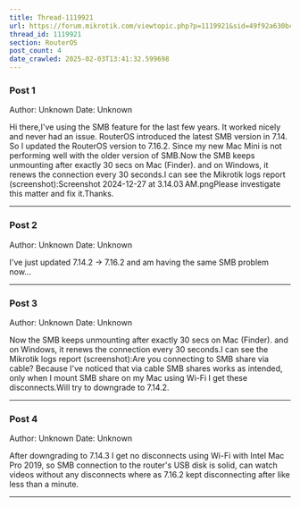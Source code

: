 ```yaml
---
title: Thread-1119921
url: https://forum.mikrotik.com/viewtopic.php?p=1119921&sid=49f92a630bc7970d8ca50523be880e8f#p1119921
thread_id: 1119921
section: RouterOS
post_count: 4
date_crawled: 2025-02-03T13:41:32.599698
---
```


### Post 1
Author: Unknown
Date: Unknown

Hi there,I've using the SMB feature for the last few years. It worked nicely and never had an issue. RouterOS introduced the latest SMB version in 7.14. So I updated the RouterOS version to 7.16.2. Since my new Mac Mini is not performing well with the older version of SMB.Now the SMB keeps unmounting after exactly 30 secs on Mac (Finder). and on Windows, it renews the connection every 30 seconds.I can see the Mikrotik logs report (screenshot):Screenshot 2024-12-27 at 3.14.03 AM.pngPlease investigate this matter and fix it.Thanks.

---
### Post 2
Author: Unknown
Date: Unknown

I've just updated 7.14.2 -> 7.16.2 and am having the same SMB problem now...

---
### Post 3
Author: Unknown
Date: Unknown

Now the SMB keeps unmounting after exactly 30 secs on Mac (Finder). and on Windows, it renews the connection every 30 seconds.I can see the Mikrotik logs report (screenshot):Are you connecting to SMB share via cable? Because I've noticed that via cable SMB shares works as intended, only when I mount SMB share on my Mac using Wi-Fi I get these disconnects.Will try to downgrade to 7.14.2.

---
### Post 4
Author: Unknown
Date: Unknown

After downgrading to 7.14.3 I get no disconnects using Wi-Fi with Intel Mac Pro 2019, so SMB connection to the router's USB disk is solid, can watch videos without any disconnects where as 7.16.2 kept disconnecting after like less than a minute.

---
